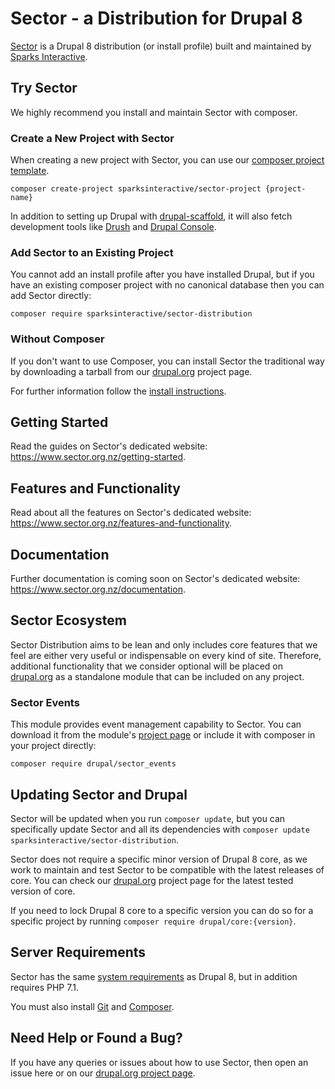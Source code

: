 # Sector - a Distribution for Drupal 8

[Sector](https://www.sector.org.nz/) is a Drupal 8 distribution (or install profile) built and maintained by [Sparks Interactive](https://www.sparksinteractive.co.nz).

## Try Sector

We highly recommend you install and maintain Sector with composer.

### Create a New Project with Sector

When creating a new project with Sector, you can use our [composer project template](https://github.com/sparksi/sector-project).

    composer create-project sparksinteractive/sector-project {project-name}

In addition to setting up Drupal with [drupal-scaffold](https://github.com/drupal-composer/drupal-scaffold), it will also fetch development tools like [Drush](https://github.com/drush-ops/drush) and [Drupal Console](https://github.com/hechoendrupal/drupal-console).

### Add Sector to an Existing Project

You cannot add an install profile after you have installed Drupal, but if you have an existing composer project with no canonical database then you can add Sector directly:

    composer require sparksinteractive/sector-distribution

### Without Composer

If you don't want to use Composer, you can install Sector the traditional way by downloading a tarball from our [drupal.org](https://www.drupal.org/project/sector) project page.

For further information follow the [install instructions](https://www.drupal.org/docs/8/install).

## Getting Started

Read the guides on Sector's dedicated website: https://www.sector.org.nz/getting-started.

## Features and Functionality

Read about all the features on Sector's dedicated website: https://www.sector.org.nz/features-and-functionality.

## Documentation

Further documentation is coming soon on Sector's dedicated website: https://www.sector.org.nz/documentation.

## Sector Ecosystem

Sector Distribution aims to be lean and only includes core features that we feel are either very useful or indispensable on every kind of site. Therefore, additional functionality that we consider optional will be placed on [drupal.org](https://www.drupal.org) as a standalone module that can be included on any project.

### Sector Events

This module provides event management capability to Sector. You can download it from the module's [project page](https://www.drupal.org/project/sector_events) or include it with composer in your project directly:

    composer require drupal/sector_events

## Updating Sector and Drupal

Sector will be updated when you run `composer update`, but you can specifically update Sector and all its dependencies with `composer update sparksinteractive/sector-distribution`.

Sector does not require a specific minor version of Drupal 8 core, as we work to maintain and test Sector to be compatible with the latest releases of core.
You can check our [drupal.org](https://www.drupal.org/project/sector) project page for the latest tested version of core.

If you need to lock Drupal 8 core to a specific version you can do so for a specific project by running `composer require drupal/core:{version}`.

## Server Requirements

Sector has the same [system requirements](https://www.drupal.org/docs/8/system-requirements) as Drupal 8, but in addition requires PHP 7.1.

You must also install [Git](https://git-scm.com/) and [Composer](https://getcomposer.org/).

## Need Help or Found a Bug?

If you have any queries or issues about how to use Sector, then open an issue here or on our [drupal.org project page](https://www.drupal.org/project/sector).

